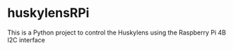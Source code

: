 # huskylensRPi
This is a Python project to control the Huskylens using the Raspberry Pi 4B I2C interface
